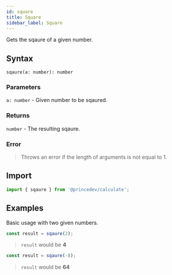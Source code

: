 ```yaml
---
id: square
title: Square
sidebar_label: Square
---
```


Gets the sqaure of a given number.

## Syntax

`sqaure(a: number): number`

### Parameters

`a: number` - Given number to be sqaured.

### Returns

`number` - The resulting sqaure.

### Error

> Throws an error if the length of arguments is not equal to 1.

## Import

```javascript
import { sqaure } from '@princedev/calculate';
```

## Examples

Basic usage with two given numbers.

```javascript
const result = sqaure(2);
```

> `result` would be **4**

```javascript
const result = sqaure(-8);
```

> `result` would be **64**